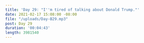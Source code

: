 ```yaml
---
title: 'Day 29: "I''m tired of talking about Donald Trump."'
date: 2021-02-17 15:08:00 -08:00
file: "/uploads/Day-B29.mp3"
post: Day 29
duration: '00:04:43'
length: 3981540
---
```


